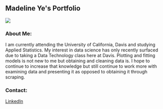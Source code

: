 
## Madeline Ye's Portfolio
![](github.jpg)

### About Me: 
I am currently attending the University of California, Davis and studying Applied Statistics. My interest in data science has only recently surfaced due to taking a Data Technology class here at Davis. Plotting and fitting models is not new to me but obtaining and cleaning data is. I hope to continue to increase that knowledge but still continue to work more with examining data and presenting it as opposed to obtaining it through scraping.



### Contact: 
[LinkedIn](https://www.linkedin.com/in/madeline-ye-25283727/)

